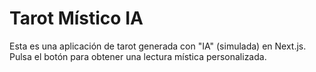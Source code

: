 # Tarot Místico IA

Esta es una aplicación de tarot generada con "IA" (simulada) en Next.js. Pulsa el botón para obtener una lectura mística personalizada.
